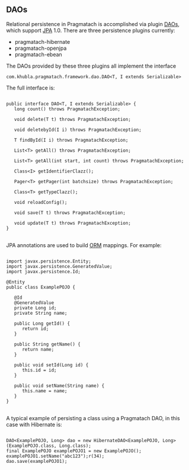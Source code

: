 DAOs
------------------------

Relational persistence in Pragmatach is accomplished via plugin [DAOs](http://en.wikipedia.org/wiki/Data_access_object), which support [JPA](http://en.wikipedia.org/wiki/Java_Persistence_API) 1.0.  There are three persistence plugins currently:

* pragmatach-hibernate
* pragmatach-openjpa
* pragmatach-ebean

The DAOs provided by these three plugins all implement the interface

`com.khubla.pragmatach.framework.dao.DAO<T, I extends Serializable>`

The full interface is:

<pre>
<code>
public interface DAO&lt;T, I extends Serializable&gt; {
   long count() throws PragmatachException;

   void delete(T t) throws PragmatachException;

   void deletebyId(I i) throws PragmatachException;

   T findById(I i) throws PragmatachException;

   List&lt;T&gt; getAll() throws PragmatachException;

   List&lt;T&gt; getAll(int start, int count) throws PragmatachException;

   Class&lt;I&gt; getIdentifierClazz();

   Pager&lt;T&gt; getPager(int batchsize) throws PragmatachException;

   Class&lt;T&gt; getTypeClazz();

   void reloadConfig();

   void save(T t) throws PragmatachException;

   void update(T t) throws PragmatachException;
}
</code>
</pre>

JPA annotations are used to build [ORM](http://en.wikipedia.org/wiki/Object-relational_mapping) mappings.  For example:

<pre>
<code>
import javax.persistence.Entity;
import javax.persistence.GeneratedValue;
import javax.persistence.Id;

@Entity
public class ExamplePOJO {

   @Id
   @GeneratedValue
   private Long id;
   private String name;
   
   public Long getId() {
      return id;
   }

   public String getName() {
      return name;
   }

   public void setId(Long id) {
      this.id = id;
   }

   public void setName(String name) {
      this.name = name;
   }
}
</code>
</pre>

A typical example of persisting a class using a Pragmatach DAO, in this case with Hibernate is:

<pre>
<code>
DAO&lt;ExamplePOJO, Long&gt; dao = new HibernateDAO&lt;ExamplePOJO, Long&gt;(ExamplePOJO.class, Long.class);
final ExamplePOJO examplePOJO1 = new ExamplePOJO();
examplePOJO1.setName("abc123");r(34);
dao.save(examplePOJO1);
</code>    
</pre>
